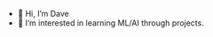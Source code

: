 - 👋 Hi, I’m Dave
- 👀 I’m interested in learning ML/AI through projects.

<!---
stroudd/stroudd is a ✨ special ✨ repository because its `README.md` (this file) appears on your GitHub profile.
You can click the Preview link to take a look at your changes.
--->
